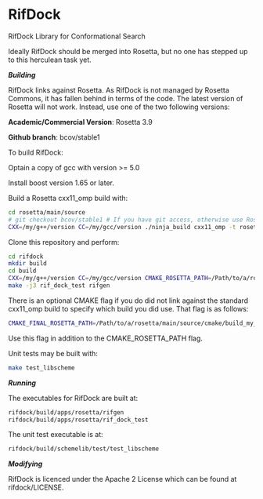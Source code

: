 # RifDock
RifDock Library for Conformational Search

Ideally RifDock should be merged into Rosetta, but no one has stepped up to this herculean task yet.

***Building***

RifDock links against Rosetta. As RifDock is not managed by Rosetta Commons, it has fallen behind in terms of the code. The latest version of Rosetta will not work. Instead, use one of the two following versions:

<b>Academic/Commercial Version</b>: Rosetta 3.9

<b>Github branch</b>: bcov/stable1

To build RifDock:

Optain a copy of gcc with version >= 5.0

Install boost version 1.65 or later.

Build a Rosetta cxx11_omp build with:  
```bash
cd rosetta/main/source
# git checkout bcov/stable1 # If you have git access, otherwise use Rosetta 3.9
CXX=/my/g++/version CC=/my/gcc/version ./ninja_build cxx11_omp -t rosetta_scripts -remake  
```

Clone this repository and perform:  
```bash
cd rifdock  
mkdir build  
cd build  
CXX=/my/g++/version CC=/my/gcc/version CMAKE_ROSETTA_PATH=/Path/to/a/rosetta/main cmake .. -DCMAKE_BUILD_TYPE=Release  
make -j3 rif_dock_test rifgen  
```

There is an optional CMAKE flag if you do did not link against the standard cxx11_omp build to specify which build you did use. That flag is as follows:  
```bash
CMAKE_FINAL_ROSETTA_PATH=/Path/to/a/rosetta/main/source/cmake/build_my_custom_build_type  
```

Use this flag in addition to the CMAKE_ROSETTA_PATH flag.

Unit tests may be built with:  
```bash
make test_libscheme  
```

***Running***

The executables for RifDock are built at:  
```bash
rifdock/build/apps/rosetta/rifgen  
rifdock/build/apps/rosetta/rif_dock_test  
```

The unit test executable is at:  
```bash
rifdock/build/schemelib/test/test_libscheme  
```


***Modifying***

RifDock is licenced under the Apache 2 License which can be found at rifdock/LICENSE.

